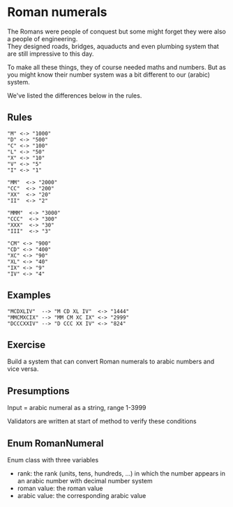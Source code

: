 # Roman numerals

The Romans were people of conquest but some might forget they were also a people of engineering.  
They designed roads, bridges, aquaducts and even plumbing system that are still impressive to this day.

To make all these things, they of course needed maths and numbers.
But as you might know their number system was a bit different to our (arabic) system.

We've listed the differences below in the rules.

## Rules

```
"M" <-> "1000"
"D" <-> "500"
"C" <-> "100"
"L" <-> "50"
"X" <-> "10"
"V" <-> "5"
"I" <-> "1"

"MM"  <-> "2000"
"CC"  <-> "200"
"XX"  <-> "20"
"II"  <-> "2"

"MMM"  <-> "3000"
"CCC"  <-> "300"
"XXX"  <-> "30"
"III"  <-> "3"

"CM" <-> "900"
"CD" <-> "400"
"XC" <-> "90"
"XL" <-> "40"
"IX" <-> "9"
"IV" <-> "4"
```
## Examples
```
"MCDXLIV"  --> "M CD XL IV"  <-> "1444"
"MMCMXCIX" --> "MM CM XC IX" <-> "2999"
"DCCCXXIV" --> "D CCC XX IV" <-> "824"
```

## Exercise
Build a system that can convert Roman numerals to arabic numbers and vice versa.

## Presumptions
Input = arabic numeral as a string, range 1-3999

Validators are written at start of method to verify these conditions

## Enum RomanNumeral
Enum class with three variables 
- rank: the rank (units, tens, hundreds, ...) in which the number appears in an arabic number with decimal number system
- roman value: the roman value
- arabic value: the corresponding arabic value




